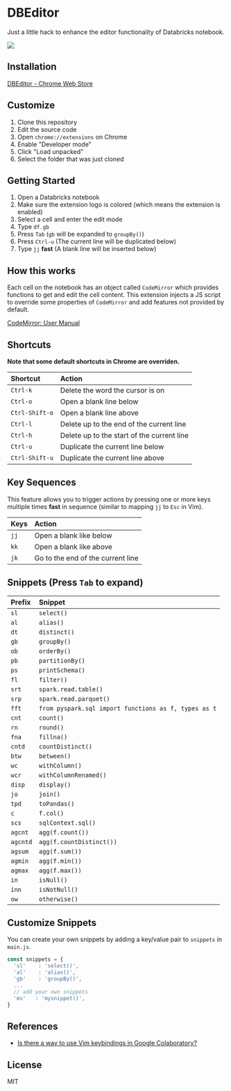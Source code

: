 # DBEditor

Just a little hack to enhance the editor functionality of Databricks notebook.

<kbd>
  <img src="https://user-images.githubusercontent.com/17039389/53938304-21371780-40f3-11e9-949e-00c38dddf488.gif">
</kbd>

## Installation

[DBEditor - Chrome Web Store](https://chrome.google.com/webstore/detail/dbeditor/nlnifkmijjmmoaindmhbcdfinkcmfafj)

## Customize

1. Clone this repository
1. Edit the source code
1. Open `chrome://extensions` on Chrome
1. Enable "Developer mode"
1. Click "Load unpacked"
1. Select the folder that was just cloned

## Getting Started

1. Open a Databricks notebook
1. Make sure the extension logo is colored (which means the extension is enabled)
1. Select a cell and enter the edit mode
1. Type `df.gb`
1. Press `Tab` (`gb` will be expanded to `groupBy()`)
1. Press `Ctrl-u` (The current line will be duplicated below)
1. Type `jj` **fast** (A blank line will be inserted below)

## How this works

Each cell on the notebook has an object called `CodeMirror` which provides functions to get and edit the cell content. This extension injects a JS script to override some properties of `CodeMirror` and add features not provided by default.

[CodeMirror: User Manual](https://codemirror.net/doc/manual.html)

## Shortcuts

**Note that some default shortcuts in Chrome are overriden.**

| Shortcut       | Action                                     |
| :------------- | :----------------------------------------- |
| `Ctrl-k`       | Delete the word the cursor is on           |
| `Ctrl-o`       | Open a blank line below                    |
| `Ctrl-Shift-o` | Open a blank line above                    |
| `Ctrl-l`       | Delete up to the end of the current line   |
| `Ctrl-h`       | Delete up to the start of the current line |
| `Ctrl-u`       | Duplicate the current line below           |
| `Ctrl-Shift-u` | Duplicate the current line above           |

## Key Sequences

This feature allows you to trigger actions by pressing one or more keys multiple times **fast** in sequence (similar to mapping `jj` to `Esc` in Vim).

| Keys | Action                            |
| :--- | :-------------------------------- |
| `jj` | Open a blank like below           |
| `kk` | Open a blank like above           |
| `jk` | Go to the end of the current line |

## Snippets (Press `Tab` to expand)

| Prefix   | Snippet                                              |
| :------- | :--------------------------------------------------- |
| `sl`     | `select()`                                           |
| `al`     | `alias()`                                            |
| `dt`     | `distinct()`                                         |
| `gb`     | `groupBy()`                                          |
| `ob`     | `orderBy()`                                          |
| `pb`     | `partitionBy()`                                      |
| `ps`     | `printSchema()`                                      |
| `fl`     | `filter()`                                           |
| `srt`    | `spark.read.table()`                                 |
| `srp`    | `spark.read.parquet()`                               |
| `fft`    | `from pyspark.sql import functions as f, types as t` |
| `cnt`    | `count()`                                            |
| `rn`     | `round()`                                            |
| `fna`    | `fillna()`                                           |
| `cntd`   | `countDistinct()`                                    |
| `btw`    | `between()`                                          |
| `wc`     | `withColumn()`                                       |
| `wcr`    | `withColumnRenamed()`                                |
| `disp`   | `display()`                                          |
| `jo`     | `join()`                                             |
| `tpd`    | `toPandas()`                                         |
| `c`      | `f.col()`                                            |
| `scs`    | `sqlContext.sql()`                                   |
| `agcnt`  | `agg(f.count())`                                     |
| `agcntd` | `agg(f.countDistinct())`                             |
| `agsum`  | `agg(f.sum())`                                       |
| `agmin`  | `agg(f.min())`                                       |
| `agmax`  | `agg(f.max())`                                       |
| `in`     | `isNull()`                                           |
| `inn`    | `isNotNull()`                                        |
| `ow`     | `otherwise()`                                        |

## Customize Snippets

You can create your own snippets by adding a key/value pair to `snippets` in `main.js`.

```js
const snippets = {
  'sl'    : 'select()',
  'al'    : 'alias()',
  'gb'    : 'groupBy()',
  ...
  // add your own snippets
  'ms'   : 'mysnippet()',
}
```

## References

- [Is there a way to use Vim keybindings in Google Colaboratory?](https://stackoverflow.com/questions/48674326/is-there-a-way-to-use-vim-keybindings-in-google-colaboratory)

## License

MIT
